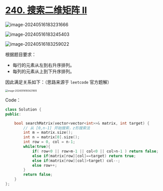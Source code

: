 # [240. 搜索二维矩阵 II](https://leetcode.cn/problems/search-a-2d-matrix-ii/)

![image-20240516183231666](http://henry-typora.oss-cn-beijing.aliyuncs.com/img/image-20240516183231666.png)

![image-20240516183245403](http://henry-typora.oss-cn-beijing.aliyuncs.com/img/image-20240516183245403.png)

![image-20240516183259022](http://henry-typora.oss-cn-beijing.aliyuncs.com/img/image-20240516183259022.png)

根据题目要求：

- 每行的元素从左到右升序排列。
- 每列的元素从上到下升序排列。

因此满足关系如下：（思路来源于 `leetcode` 官方题解）

<img src="http://henry-typora.oss-cn-beijing.aliyuncs.com/img/image-20240516183421905.png" alt="image-20240516183421905" style="zoom:50%;" />

Code：

```cpp
class Solution {
public:

    bool searchMatrix(vector<vector<int>>& matrix, int target) {
        // 从 [0,n-1] 开始搜索，z形搜索法
        int m = matrix.size();
        int n = matrix[0].size();
        int row = 0, col = n-1;
        while(true){
            if( row<0 || row>m-1 || col<0 || col>n-1 ) return false;
            else if(matrix[row][col]==target) return true;
            else if(matrix[row][col]>target) col--;
            else row++;
        }
        return false;
    }
};
```